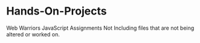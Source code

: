 # Hands-On-Projects
Web Warriors JavaScript Assignments
Not Including files that are not being altered or worked on.
